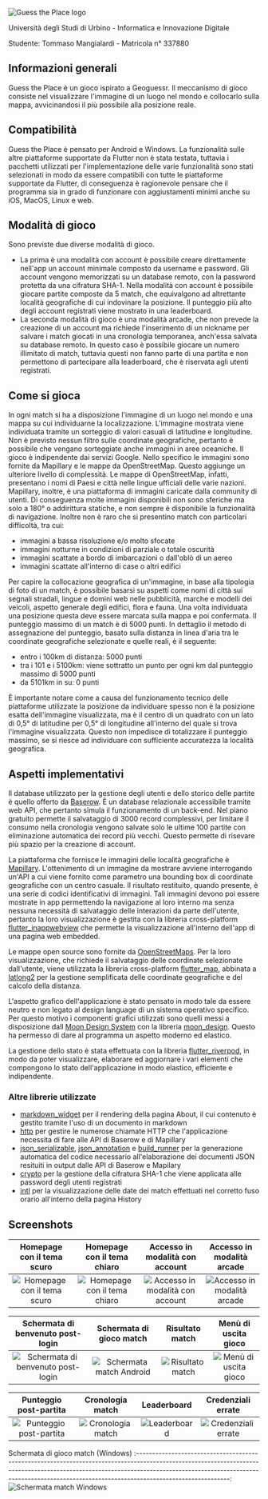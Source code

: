 ![Guess the Place logo](assets/logo/guesstheplace.png "Guess the Place logo")

Università degli Studi di Urbino - Informatica e Innovazione Digitale

Studente: Tommaso Mangialardi - Matricola n° 337880

## Informazioni generali

Guess the Place è un gioco ispirato a Geoguessr. Il meccanismo di gioco consiste nel visualizzare l'immagine di un luogo nel mondo e collocarlo sulla mappa, avvicinandosi il più possibile alla posizione reale.

## Compatibilità

Guess the Place è pensato per Android e Windows. La funzionalità sulle altre piattaforme supportate da Flutter non è stata testata, tuttavia i pacchetti utilizzati per l'implementazione delle varie funzionalità sono stati selezionati in modo da essere compatibili con tutte le piattaforme supportate da Flutter, di conseguenza è ragionevole pensare che il programma sia in grado di funzionare con aggiustamenti minimi anche su iOS, MacOS, Linux e web.

## Modalità di gioco

Sono previste due diverse modalità di gioco.
- La prima è una modalità con account è possibile creare direttamente nell'app un account minimale composto da username e password. Gli account vengono memorizzati su un database remoto, con la password protetta da una cifratura SHA-1. Nella modalità con account è possibile giocare partite composte da 5 match, che equivalgono ad altrettante località geografiche di cui indovinare la posizione. Il punteggio più alto degli account registrati viene mostrato in una leaderboard.
- La seconda modalità di gioco è una modalità arcade, che non prevede la creazione di un account ma richiede l'inserimento di un nickname per salvare i match giocati in una cronologia temporanea, anch'essa salvata su database remoto. In questo caso è possibile giocare un numero illimitato di match, tuttavia questi non fanno parte di una partita e non permettono di partecipare alla leaderboard, che è riservata agli utenti registrati.

## Come si gioca

In ogni match si ha a disposizione l'immagine di un luogo nel mondo e una mappa su cui individuarne la localizzazione. L'immagine mostrata viene individuata tramite un sorteggio di valori casuali di latitudine e longitudine. Non è previsto nessun filtro sulle coordinate geografiche, pertanto è possibile che vengano sorteggiate anche immagini in aree oceaniche. Il gioco è indipendente dai servizi Google. Nello specifico le immagini sono fornite da Mapillary e le mappe da OpenStreetMap. Questo aggiunge un ulteriore livello di complessità. Le mappe di OpenStreetMap, infatti, presentano i nomi di Paesi e città nelle lingue ufficiali delle varie nazioni. Mapillary, inoltre, è una piattaforma di immagini caricate dalla community di utenti. Di conseguenza molte immagini disponibili non sono sferiche ma solo a 180° o addirittura statiche, e non sempre è disponibile la funzionalità di navigazione. Inoltre non è raro che si presentino match con particolari difficoltà, tra cui:
- immagini a bassa risoluzione e/o molto sfocate
- immagini notturne in condizioni di parziale o totale oscurità
- immagini scattate a bordo di imbarcazioni o dall'oblò di un aereo
- immagini scattate all'interno di case o altri edifici

Per capire la collocazione geografica di un'immagine, in base alla tipologia di foto di un match, è possibile basarsi su aspetti come nomi di città sui segnali stradali, lingue e domini web nelle pubblicità, marche e modelli dei veicoli, aspetto generale degli edifici, flora e fauna. Una volta individuata una posizione questa deve essere marcata sulla mappa e poi confermata. Il punteggio massimo di un match è di 5000 punti. In dettaglio il metodo di assegnazione del punteggio, basato sulla distanza in linea d'aria tra le coordinate geografiche selezionate e quelle reali, è il seguente:
- entro i 100km di distanza: 5000 punti
- tra i 101 e i 5100km: viene sottratto un punto per ogni km dal punteggio massimo di 5000 punti
- da 5101km in su: 0 punti

È importante notare come a causa del funzionamento tecnico delle piattaforme utilizzate la posizione da individuare spesso non è la posizione esatta dell'immagine visualizzata, ma è il centro di un quadrato con un lato di 0,5° di latitudine per 0,5° di longitudine all'interno del quale si trova l'immagine visualizzata. Questo non impedisce di totalizzare il punteggio massimo, se si riesce ad individuare con sufficiente accuratezza la località geografica.

## Aspetti implementativi

Il database utilizzato per la gestione degli utenti e dello storico delle partite è quello offerto da [Baserow](https://baserow.io/). È un database relazionale accessibile tramite web API, che pertanto simula il funzionamento di un back-end. Nel piano gratuito permette il salvataggio di 3000 record complessivi, per limitare il consumo nella cronologia vengono salvate solo le ultime 100 partite con eliminazione automatica dei record più vecchi. Questo permette di risevare più spazio per la creazione di account.

La piattaforma che fornisce le immagini delle località geografiche è [Mapillary](https://www.mapillary.com). L'ottenimento di un immagine da mostrare avviene interrogando un'API a cui viene fornito come parametro una bounding box di coordinate geografiche con un centro casuale. Il risultato restituito, quando presente, è una serie di codici identificativi di immagini. Tali immagini devono poi essere mostrate in app permettendo la navigazione al loro interno ma senza nessuna necessità di salvataggio delle interazioni da parte dell'utente, pertanto la loro visualizzazione è gestita con la libreria cross-platform [flutter_inappwebview](https://pub.dev/packages/flutter_inappwebview) che permette la visualizzazione all'interno dell'app di una pagina web embedded.

Le mappe open source sono fornite da [OpenStreetMaps](https://www.openstreetmap.org). Per la loro visualizzazione, che richiede il salvataggio delle coordinate selezionate dall'utente, viene utilizzata la libreria cross-platform [flutter_map](https://pub.dev/packages/flutter_map), abbinata a [latlong2](https://pub.dev/packages/latlong2) per la gestione semplificata delle coordinate geografiche e del calcolo della distanza.

L'aspetto grafico dell'applicazione è stato pensato in modo tale da essere neutro e non legato al design language di un sistema operativo specifico. Per questo motivo i componenti grafici utilizzati sono quelli messi a disposizione dall [Moon Design System](https://flutter.moon.io/) con la libreria [moon_design](https://pub.dev/packages/moon_design). Questo ha permesso di dare al programma un aspetto moderno ed elastico.

La gestione dello stato è stata effettuata con la libreria [flutter_riverpod](https://pub.dev/packages/flutter_riverpod), in modo da poter visualizzare, elaborare ed aggiornare i vari elementi che compongono lo stato dell'applicazione in modo elastico, efficiente e indipendente.

### Altre librerie utilizzate

- [markdown_widget](https://pub.dev/packages/markdown_widget) per il rendering della pagina About, il cui contenuto è gestito tramite l'uso di un documento in markdown
- [http](https://pub.dev/packages/http) per gestire le numerose chiamate HTTP che l'applicazione necessita di fare alle API di Baserow e di Mapillary
- [json_serializable](https://pub.dev/packages/json_serializable), [json_annotation](https://pub.dev/packages/json_annotation) e [build_runner](https://pub.dev/packages/build_runner) per la generazione automatica del codice necessario all'elaborazione dei documenti JSON resituiti in output dalle API di Baserow e Mapilary
- [crypto](https://pub.dev/packages/crypto) per la gestione della cifratura SHA-1 che viene applicata alle password degli utenti registrati
- [intl](https://pub.dev/packages/intl) per la visualizzazione delle date dei match effettuati nel corretto fuso orario all'interno della pagina History

## Screenshots

Homepage con il tema scuro                                      |  Homepage con il tema chiaro                                     |  Accesso in modalità con account                                 |  Accesso in modalità arcade
:--------------------------------------------------------------:|:----------------------------------------------------------------:|:----------------------------------------------------------------:|:----------------------------------------------------------------:
![Homepage con il tema scuro](assets/images/homepage-dark.png)  |  ![Homepage con il tema chiaro](assets/images/homepage-white.png)|  ![Accesso in modalità con account](assets/images/login.png)     |  ![Accesso in modalità arcade](assets/images/arcade.png)

Schermata di benvenuto post-login                               |  Schermata di gioco match                                        |  Risultato match                                                 |  Menù di uscita gioco
:--------------------------------------------------------------:|:----------------------------------------------------------------:|:----------------------------------------------------------------:|:----------------------------------------------------------------:
![Schermata di benvenuto post-login](assets/images/account.png) |  ![Schermata match Android](assets/images/match-android.png)     |  ![Risultato match](assets/images/match-result.png)              |  ![Menù di uscita gioco](assets/images/exit-menu.png)

Punteggio post-partita                                          |  Cronologia match                                                |  Leaderboard                                                     |  Credenziali errate
:--------------------------------------------------------------:|:----------------------------------------------------------------:|:----------------------------------------------------------------:|:----------------------------------------------------------------:
![Punteggio post-partita](assets/images/game-score.png)         |  ![Cronologia match](assets/images/history.png)                  |  ![Leaderboard](assets/images/leaderboard.png)                   |  ![Credenziali errate](assets/images/wrong-credentials.png)

Schermata di gioco match (Windows)
:-----------------------------------------------------------------------------------------------------------------------------------------------------------------------------------------------------------------------------------------------------------------------:
![Schermata match Windows](assets/images/match-wondows.png)
